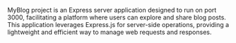 MyBlog project is an Express server application designed to run on port 3000, facilitating a platform where users can explore and share blog posts. This application leverages Express.js for server-side operations, providing a lightweight and efficient way to manage web requests and responses.